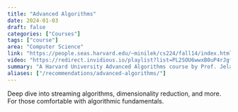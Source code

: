 ```yaml
---
title: "Advanced Algorithms"
date: 2024-01-03
draft: false
categories: ["Courses"]
tags: ["course"]
area: "Computer Science"
link: "https://people.seas.harvard.edu/~minilek/cs224/fall14/index.html"
video: "https://redirect.invidious.io/playlist?list=PL2SOU6wwxB0uP4rJgf5ayhHWgw7akUWSf"
summary: "A Harvard University Advanced Algorithms course by Prof. Jelani Nelson"
aliases: ["/recommendations/advanced-algorithms/"]
---
```


Deep dive into streaming algorithms, dimensionality reduction, and more. For those comfortable with algorithmic fundamentals.
